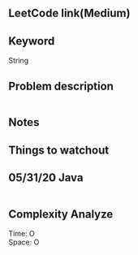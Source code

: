 ## LeetCode link(Medium)


## Keyword
String

## Problem description
```

```



## Notes


## Things to watchout

## 05/31/20 Java

```java


```
## Complexity Analyze
Time: O       \
Space: O